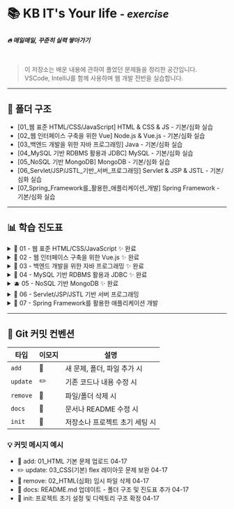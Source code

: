 # 📚️ KB IT's Your life <small>*-&nbsp;exercise*</small>
### *<sub>🔥&nbsp;매일매일, 꾸준히 실력 쌓아가기</sub>*
<br>


> 이 저장소는 배운 내용에 관하여 풀었던 문제들을 정리한 공간입니다.  
> VSCode, IntelliJ를 함께 사용하며 웹 개발 전반을 실습합니다.

---

## 📁 폴더 구조

- [01_웹 표준 HTML/CSS/JavaScript] HTML & CSS & JS - 기본/심화 실습
- [02_웹 인터페이스 구축을 위한 Vue] Node.js & Vue.js - 기본/심화 실습
- [03_백엔드 개발을 위한 자바 프로그래밍] Java - 기본/심화 실습
- [04_MySQL 기반 RDBMS 활용과 JDBC] MySQL - 기본/심화 실습
- [05_NoSQL 기반 MongoDB] MongoDB - 기본/심화 실습
- [06_Servlet/JSP/JSTL_기반_서버_프로그래밍] Servlet & JSP & JSTL - 기본/심화 실습
- [07_Spring_Framework를_활용한_애플리케이션_개발] Spring Framework - 기본/심화 실습

---

## 📊 학습 진도표

<details>
<summary>🍎 01 - 웹 표준 HTML/CSS/JavaScript ✨ 완료 </summary>
<br>


| 항목                      | 기본 디렉토리     | 제출 | 심화 디렉토리     | 제출 |
|---------------------------|-------------------|:----:|-------------------|:----:|
| 01 HTML 기본 태그         | `01_html(기본)`   | ✅   | `01_html(심화)`   | ✅   |
| 02 입력 양식 및 구조 태그 | `02_html(기본)`   | ✅   | `02_html(심화)`   | ✅   |
| 03 CSS 기초, 속성         | `03_css(기본)`    | ✅   | `03_css(심화)`    | ✅   |
| 04 레이아웃, 반응형 웹    | `04_css(기본)`    | ✅   | `04_css(심화)`    | ✅   |
| 05 자바스크립트 기본 문법 | `05_JavaScript(기본)`     | ✅   | `05_JavaScript(심화)`     | ✅   |
| 06 문서 객체 모델         | `06_JavaScript(기본)`    | ✅   | `06_JavaScript(심화)`    | ✅   |

</details>

<details>
<summary>🍊 02 - 웹 인터페이스 구축을 위한 Vue.js ✨ 완료 </summary>
<br>
  
| 항목                     | 기본 디렉토리         | 제출 | 심화 디렉토리         | 제출 |
|--------------------------|------------------------|:----:|------------------------|:----:|
| 01 Node.js 기초          | `01_node(기본)`        | ✅   | `01_node(심화)`        | ✅   |
| 02 파일 관리하기         | `02_node(기본)`       | 🙅🏻‍♀️   | `02_node(심화)`      | 🙅🏻‍♀️   |
| 01 개발환경, ES6         | `01_vue(기본)`         | ✅   | `01_vue(심화)`         | ✅   |
| 02 템플릿, 디렉티브      | `02_vue(기본)`         | ✅   | `02_vue(심화)`         | ✅   |
| 03 인스턴스 & 이벤트     | `03_vue(기본)`         | ✅   | `03_vue(심화)`         | ✅   |
| 04 부트스트랩            | `04_vue(기본)`   | ✅   | `04_vue(심화)`   | ✅   |
| 05 스타일 처리           | `05_vue(기본)`         | ✅   | `05_vue(심화)`         | ✅   |
| 06 단일 파일 컴포넌트    | `06_vue(기본)`         | ✅   | `06_vue(심화)`         | ✅   |
| 07 컴포넌트 심화         | `07_vue(기본)`         | ✅   | `07_vue(심화)`         | ✅   |
| 08 Composition API       | `08_vue(기본)`         | ✅   | `08_vue(심화)`         | ✅   |
| 09 라우팅                | `09_vue(기본)`         | ✅   | `09_vue(심화)`         | ✅   |
| 10 Axios                 | `10_vue(기본)`         | ✅   | `10_vue(심화)`         | ✅   |
| 11 라우트와 Axios 연동   | `11_vue(기본)`         | ✅   | `11_vue(심화)`         | ✅   |
| 12 Pinia 상태 관리       | `12_vue(기본)`         | ✅   | `12_vue(심화)`         | ✅   |


</details>

<details>
<summary>🍋 03 - 백엔드 개발을 위한 자바 프로그래밍 ✨ 완료 </summary>
<br>
  
| 항목                                | 기본 디렉토리     | 제출 | 심화 디렉토리     | 제출 |
|-------------------------------------|--------------------|:----:|--------------------|:----:|
| 01 개발환경, 변수, 타입, 연산자     | `Basic`    | ✅   | `Advanced`    | ✅   |
| 02 조건문, 반복문, 참조타입         | `Basic`    | ✅   | `Advanced`    | ✅   |
| 03 클래스                           | `Basic`    | ✅   | `Advanced`    | ✅   |
| 04 상속                             | `Basic`    | ✅   | `Advanced`    | ✅   |
| 05 인터페이스                       | `Basic`    | ✅   | `Advanced`    | ✅   |
| 06 중첩 객체                      |   `Basic`  |   ✅  |   `Advanced`  |   ✅  |
| 07 예외처리, 라이브러리             | `Basic`    | ✅   | `Advanced`    | ✅   |
| 08 멀티스레드                       | `Basic`    | ✅   | `Advanced`    | ✅   |
| 09 제너릭, 컬렉션                   | `Basic`    | ✅   | `Advanced`    | ✅   |
| 10 컬렉션                           | `Basic`    | ✅   | `Advanced`    | ✅   |
| 11 람다식                           | `Basic`    | ✅   | `Advanced`    | ✅   |
| 12 스트림 요소 처리                 | `Basic`    | ✅   | `Advanced`    | ✅   |
| 13 데이터 입출력                    | `Basic`    | ✅   | `Advanced`    | ✅   |


</details>

<details>
<summary>🥝 04 - MySQL 기반 RDBMS 활용과 JDBC ✨ 완료 </summary>
<br>

| 항목                                | 기본 디렉토리     | 제출 | 심화 디렉토리     | 제출 |
|-------------------------------------|--------------------|:----:|--------------------|:----:|
| 01 DBMS 개요, 설치, 전체 운영 실습     | `Basic`    | ✅   | `Advanced`    | ✅   |
| 02 데이터베이스 모델링, MySQL 유틸리티 사용법 | `Basic`    | ✅   | `Advanced`    | ✅   |
| 03 SQL 기본                           | `Basic`    | ✅   | `Advanced`    | ✅   |
| 04 SQL 고급                           | `Basic`    | ✅   | `Advanced`    | ✅   |
| 05 테이블, 뷰                         | `Basic`    | ✅   | `Advanced`    | ✅   |
| 06 인덱스, 사용자 관리                | `Basic`    | ✅   | `Advanced`    | ✅   |
| 07 Java 연동 JDBC 프로그래밍          | `Basic`    | ✅   | `Advanced`    | ✅   |
| 08 Java 연동 JDBC 프로그래밍 - Travel | `Basic`    | ✅   | `Advanced`    | ✅   |

</details>

<details>
<summary>🫐 05 - NoSQL 기반 MongoDB ✨ 완료 </summary>
<br>
  
| 항목              | 기본 디렉토리     | 제출 | 심화 디렉토리    | 제출 |
|-----------------|--------------------|:----:|------------|:----:|
| 01 MongoDB      | `Basic`   | ✅   | `Advanced` | ✅   |
| 02 몽고DB Java 연동 | `Basic`   | ✅   | `Advanced` | ✅   |


</details>

<details>
<summary>🍇 06 - Servlet/JSP/JSTL 기반 서버 프로그래밍</summary>
<br>
  
| 항목                  | 기본 디렉토리             | 제출 | 심화 디렉토리    | 제출 |
|---------------------|---------------------|:--:|------------|:--:|
| 01 서블릿 기초           | `Basic` | ✅  | `Advanced` | ✅  |
| 02 JSP의 이해          | `Basic` | ✅  | `Advanced` | ✅  |
| 03 서블릿 심화           | `Basic`   | 〰  | `Advanced` | 〰  |
| 04 요청 포워딩, EL, JSTL | `Basic`   | 〰  | `Advanced` | 〰  |
| 05 FrontController  | `Basic`   |  〰  | `Advanced` | 〰  |


</details>

<details>
<summary>🐰 07 - Spring Framework를 활용한 애플리케이션 개발</summary>
<br>

| 항목                          | 기본 디렉토리 | 제출 | 심화 디렉토리 | 제출 |
|-------------------------------|----------------|:----:|----------------|:----:|
| 01 Spring 이해                | `Basic`        | 〰   | `Advanced`      | 〰   |
| 02 Spring MVC                | `Basic`        | 〰   | `Advanced`      | 〰   |
| 03 Spring -MyBatis 연동      | `Basic`        | 〰   | `Advanced`      | 〰   |
| 04 Spring 기본 게시판        | `Basic`        | 〰   | `Advanced`      | 〰   |
| 05 Spring 게시판 + 파일 업로드 | `Basic`        | 〰   | `Advanced`      | 〰   |
| 06 Rest                      | `Basic`        | 〰   | `Advanced`      | 〰   |
| 07 OpenAPI                   | `Basic`        | 〰   | `Advanced`      | 〰   |
| 08 Spring AOP                | `Basic`        | 〰   | `Advanced`      | 〰   |
| 09 Spring Security Form 인증 | `Basic`        | 〰   | `Advanced`      | 〰   |
| 10 Spring Security JWT 인증  | `Basic`        | 〰   | `Advanced`      | 〰   |
| 11 Spring Security JWT 인증 2| `Basic`        | 〰   | `Advanced`      | 〰   |


</details>


---

## 📝 Git 커밋 컨벤션

| 타입      | 이모지 | 설명                                     |
|-----------|--------|------------------------------------------|
| `add`     | 📁     | 새 문제, 폴더, 파일 추가 시              |
| `update`  | ✏️     | 기존 코드나 내용 수정 시                 |
| `remove`  | 🧹     | 파일/폴더 삭제 시                      |
| `docs`    | 📝     | 문서나 README 수정 시                    |
| `init`    | 🎉     | 저장소나 프로젝트 초기 세팅 시           |

### 💡 커밋 메시지 예시

- 📁 add: 01_HTML 기본 문제 업로드 04-17
- ✏️ update: 03_CSS(기본) flex 레이아웃 문제 보완 04-17
- 🧹 remove: 02_HTML(심화) 임시 파일 삭제 04-17
- 📝 docs: README.md 업데이트 - 폴더 구조 및 진도표 추가 04-17
- 🎉 init: 프로젝트 초기 설정 및 디렉토리 구조 확정 04-17
